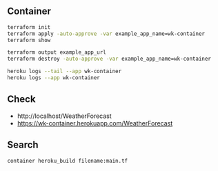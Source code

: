 ## Container

```bash
terraform init
terraform apply -auto-approve -var example_app_name=wk-container
terraform show

terraform output example_app_url
terraform destroy -auto-approve -var example_app_name=wk-container

heroku logs --tail --app wk-container
heroku logs --app wk-container
```

## Check

- http://localhost/WeatherForecast
- https://wk-container.herokuapp.com/WeatherForecast

## Search

```bash
container heroku_build filename:main.tf
```